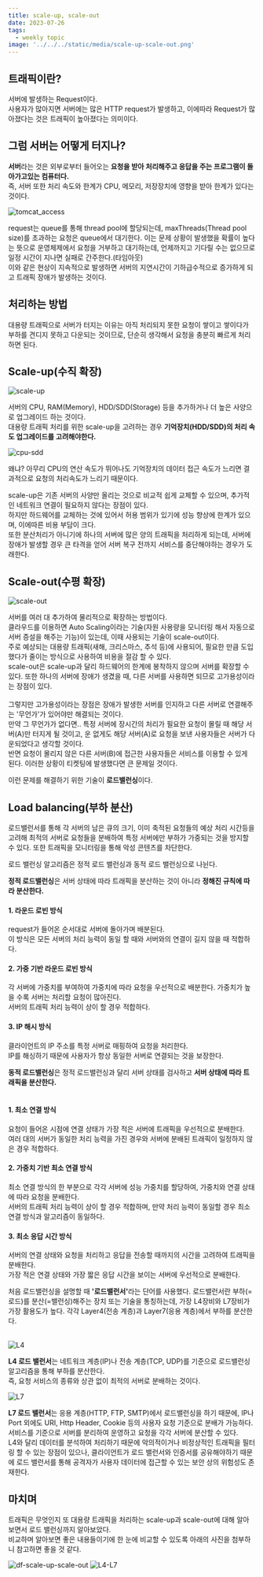 ```yaml
---
title: scale-up, scale-out
date: 2023-07-26
tags:
  - weekly topic
image: '../../../static/media/scale-up-scale-out.png'
---
```

## 트래픽이란?
서버에 발생하는 Request이다.<br>
사용자가 많아지면 서버에는 많은 HTTP request가 발생하고, 이에따라 Request가 많아졌다는 것은 트래픽이 높아졌다는 의미이다.

## 그럼 서버는 어떻게 터지나?
<strong>서버</strong>라는 것은 외부로부터 들어오는 <strong>요청을 받아 처리해주고 응답을 주는 프로그램이 돌아가고있는 컴퓨터다.</strong><br>
즉, 서버 또한 처리 속도와 한계가 CPU, 메모리, 저장장치에 영향을 받아 한계가 있다는 것이다.

![tomcat_access](../../../static/media/tomcat_access.jpeg)

request는 queue를 통해 thread pool에 할당되는데, maxThreads(Thread pool size)를 초과하는 요청은 queue에서 대기한다. 이는 문제 상황이 발생했을 확률이 높다는 뜻으로 운영체제에서 요청을 거부하고 대기하는데, 언제까지고 기다릴 수는 없으므로 일정 시간이 지나면 실패로 간주한다.(타임아웃)<br>
이와 같은 현상이 지속적으로 발생하면 서버의 지연시간이 기하급수적으로 증가하게 되고 트래픽 장애가 발생하는 것이다.

## 처리하는 방법
대용량 트래픽으로 서버가 터지는 이유는 아직 처리되지 못한 요청이 쌓이고 쌓이다가 부하를 견디지 못하고 다운되는 것이므로, 단순히 생각해서 요청을 충분히 빠르게 처리하면 된다.

## Scale-up(수직 확장)

![scale-up](../../../static/media/scale-up.png)

서버의 CPU, RAM(Memory), HDD/SDD(Storage) 등을 추가하거나 더 높은 사양으로 업그레이드 하는 것이다.<br>
대용량 트래픽 처리를 위한 scale-up을 고려하는 경우 <strong>기억장치(HDD/SDD)의 처리 속도 업그레이드를 고려해야한다.</strong>

![cpu-sdd](../../../static/media/cpu-sdd.png)

왜냐? 아무리 CPU의 연산 속도가 뛰어나도 기억장치의 데이터 접근 속도가 느리면 결과적으로 요청의 처리속도가 느리기 때문이다.

scale-up은 기존 서버의 사양만 올리는 것으로 비교적 쉽게 교체할 수 있으며, 추가적인 네트워크 연결이 필요하지 않다는 장점이 있다.<br>
하지만 하드웨어를 교체하는 것에 있어서 허용 범위가 있기에 성능 향상에 한계가 있으며, 이에따른 비용 부담이 크다.<br>
또한 분산처리가 아니기에 하나의 서버에 많은 양의 트래픽을 처리하게 되는데, 서버에 장애가 발생할 경우 큰 타격을 얻어 서버 복구 전까지 서비스를 중단해야하는 경우가 도래한다.<br>

## Scale-out(수평 확장)
![scale-out](../../../static/media/scale-out.png)

서버를 여러 대 추가하여 물리적으로 확장하는 방법이다.<br>
클라우드를 이용하면 Auto Scaling이라는 기술(자원 사용량을 모니터링 해서 자동으로 서버 증설을 해주는 기능)이 있는데, 이때 사용되는 기술이 scale-out이다.<br>
주로 예상되는 대용량 트래픽(새해, 크리스마스, 추석 등)에 사용되어, 필요한 만큼 도입했다가 줄이는 방식으로 사용하여 비용을 절감 할 수 있다.<br>
scale-out은 scale-up과 달리 하드웨어의 한계에 봉착하지 않으며 서버를 확장할 수 있다. 또한 하나의 서버에 장애가 생겼을 때, 다른 서버를 사용하면 되므로 고가용성이라는 장점이 있다.<br><br>
그렇지만 고가용성이라는 장점은 장애가 발생한 서버를 인지하고 다른 서버로 연결해주는 '무언가'가 있어야만 해결되는 것이다.<br>
만약 그 무언가가 없다면.. 특정 서버에 장시간의 처리가 필요한 요청이 몰릴 때 해당 서버(A)만 터지게 될 것이고, 운 없게도 해당 서버(A)로 요청을 보낸 사용자들은 서버가 다운되었다고 생각할 것이다. <br>반면 요청이 몰리지 않은 다른 서버(B)에 접근한 사용자들은 서비스를 이용할 수 있게 된다. 이러한 상황이 티켓팅에 발생했다면 큰 문제일 것이다.

이런 문제를 해결하기 위한 기술이 <strong>로드밸런싱</strong>이다.


## Load balancing(부하 분산)

로드밸런서를 통해 각 서버의 남은 큐의 크기, 이미 축적된 요청들의 예상 처리 시간등을 고려해 최적의 서버로 요청들을 분배하여 특정 서버에만 부하가 가중되는 것을 방지할 수 있다. 또한 트래픽을 모니터링을 통해 악성 콘텐츠를 차단한다.

로드 밸런싱 알고리즘은 정적 로드 밸런싱과 동적 로드 밸런싱으로 나뉜다.

<strong>정적 로드밸런싱</strong>은 서버 상태에 따라 트래픽을 분산하는 것이 아니라 <strong>정해진 규칙에 따라 분산한다.</strong>
#### 1. 라운드 로빈 방식

request가 들어온 순서대로 서버에 돌아가며 배분된다. <br>
이 방식은 모든 서버의 처리 능력이 동일 할 때와 서버와의 연결이 길지 않을 때 적합하다.

#### 2. 가중 기반 라운드 로빈 방식

각 서버에 가중치를 부여하여 가중치에 따라 요청을 우선적으로 배분한다. 가중치가 높을 수록 서버는 처리할 요청이 많아진다.<br>
서버의 트래픽 처리 능력이 상이 할 경우 적합하다.

#### 3. IP 해시 방식

클라이언트의 IP 주소를 특정 서버로 매핑하여 요청을 처리한다.<br>
IP를 해싱하기 때문에 사용자가 항상 동일한 서버로 연결되는 것을 보장한다.


<strong>동적 로드밸런싱</strong>은 정적 로드밸런싱과 달리 서버 상태를 검사하고 <strong>서버 상태에 따라 트래픽을 분산한다.</strong><br><br>

#### 1. 최소 연결 방식

요청이 들어온 시점에 연결 상태가 가장 적은 서버에 트래픽을 우선적으로 분배한다.<br>
여러 대의 서버가 동일한 처리 능력을 가진 경우와 서버에 분배된 트래픽이 일정하지 않은 경우 적합하다.

#### 2. 가중치 기반 최소 연결 방식

최소 연결 방식의 한 부분으로 각각 서버에 성능 가중치를 할당하여, 가중치와 연결 상태에 따라 요청을 분배한다.<br>
서버의 트래픽 처리 능력이 상이 할 경우 적합하며, 만약 처리 능력이 동일할 경우 최소 연결 방식과 알고리즘이 동일하다.

#### 3. 최소 응답 시간 방식

서버의 연결 상태와 요청을 처리하고 응답을 전송할 때까지의 시간을 고려하여 트래픽을 분배한다.<br>
가장 적은 연결 상태와 가장 짧은 응답 시간을 보이는 서버에 우선적으로 분배한다.



처음 로드밸런싱을 설명할 때 <strong>'로드밸런서'</strong>라는 단어를 사용했다. 로드밸런서란 부하(=로드)를 분산(=밸런싱)해주는 장치 또는 기술을 통칭하는데, 가장 L4장비와 L7장비가 가장 활용도가 높다. 각각 Layer4(전송 계층)과 Layer7(응용 계층)에서 부하를 분산한다.<br><br>

![L4](../../../static/media/l4.jpg)

<strong>L4 로드 밸런서</strong>는 네트워크 계층(IP)나 전송 계층(TCP, UDP)를 기준으로 로드밸런싱 알고리즘을 통해 부하를 분산한다.<br>즉, 요청 서비스의 종류와 상관 없이 최적의 서버로 분배하는 것이다.

![L7](../../../static/media/l7.jpg)

<strong>L7 로드 밸런서</strong>는 응용 계층(HTTP, FTP, SMTP)에서 로드밸런싱을 하기 때문에, IP나 Port 외에도 URI, Http Header, Cookie 등의 사용자 요청 기준으로 분배가 가능하다.<br>서비스를 기준으로 서버를 분리하여 운영하고 요청을 각각 서버에 분산할 수 있다.<br>L4와 달리 데이터를 분석하여 처리하기 때문에 악의적이거나 비정상적인 트래픽을 필터링 할 수 있는 장점이 있으나, 클라이언트가 로드 밸런서와 인증서를 공유해야하기 때문에 로드 밸런서를 통해 공격자가 사용자 데이터에 접근할 수 있는 보안 상의 위험성도 존재한다.


## 마치며
트래픽은 무엇인지 또 대용량 트래픽을 처리하는 scale-up과 scale-out에 대해 알아보면서 로드 밸런싱까지 알아보았다.<br>
비교하며 알아보면 좋은 내용들이기에 한 눈에 비교할 수 있도록 아래의 사진을 첨부하니 참고하면 좋을 것 같다.

![df-scale-up-scale-out](../../../static/media/scale-up-scale-out.png)
![L4-L7](../../../static/media/l4-l7.png)